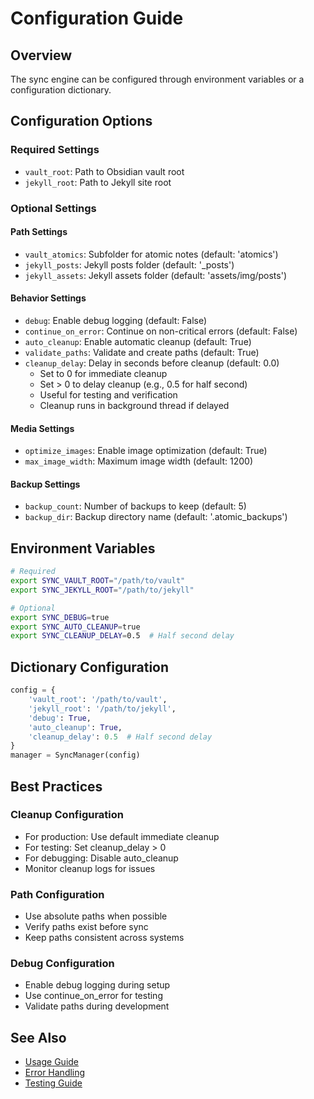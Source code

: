 # Configuration Guide

## Overview
The sync engine can be configured through environment variables or a configuration dictionary.

## Configuration Options

### Required Settings
- `vault_root`: Path to Obsidian vault root
- `jekyll_root`: Path to Jekyll site root

### Optional Settings

#### Path Settings
- `vault_atomics`: Subfolder for atomic notes (default: 'atomics')
- `jekyll_posts`: Jekyll posts folder (default: '_posts')
- `jekyll_assets`: Jekyll assets folder (default: 'assets/img/posts')

#### Behavior Settings
- `debug`: Enable debug logging (default: False)
- `continue_on_error`: Continue on non-critical errors (default: False)
- `auto_cleanup`: Enable automatic cleanup (default: True)
- `validate_paths`: Validate and create paths (default: True)
- `cleanup_delay`: Delay in seconds before cleanup (default: 0.0)
  - Set to 0 for immediate cleanup
  - Set > 0 to delay cleanup (e.g., 0.5 for half second)
  - Useful for testing and verification
  - Cleanup runs in background thread if delayed

#### Media Settings
- `optimize_images`: Enable image optimization (default: True)
- `max_image_width`: Maximum image width (default: 1200)

#### Backup Settings
- `backup_count`: Number of backups to keep (default: 5)
- `backup_dir`: Backup directory name (default: '.atomic_backups')

## Environment Variables
```bash
# Required
export SYNC_VAULT_ROOT="/path/to/vault"
export SYNC_JEKYLL_ROOT="/path/to/jekyll"

# Optional
export SYNC_DEBUG=true
export SYNC_AUTO_CLEANUP=true
export SYNC_CLEANUP_DELAY=0.5  # Half second delay
```

## Dictionary Configuration
```python
config = {
    'vault_root': '/path/to/vault',
    'jekyll_root': '/path/to/jekyll',
    'debug': True,
    'auto_cleanup': True,
    'cleanup_delay': 0.5  # Half second delay
}
manager = SyncManager(config)
```

## Best Practices

### Cleanup Configuration
- For production: Use default immediate cleanup
- For testing: Set cleanup_delay > 0
- For debugging: Disable auto_cleanup
- Monitor cleanup logs for issues

### Path Configuration
- Use absolute paths when possible
- Verify paths exist before sync
- Keep paths consistent across systems

### Debug Configuration
- Enable debug logging during setup
- Use continue_on_error for testing
- Validate paths during development

## See Also
- [Usage Guide](usage.md)
- [Error Handling](error-handling.md)
- [Testing Guide](../reference/testing.md) 